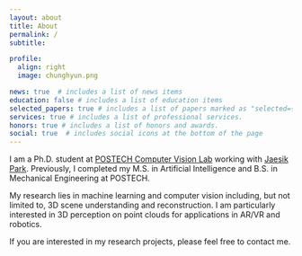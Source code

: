 ```yaml
---
layout: about
title: About
permalink: /
subtitle:

profile:
  align: right
  image: chunghyun.png

news: true  # includes a list of news items
education: false # includes a list of education items
selected_papers: true # includes a list of papers marked as "selected={true}"
services: true # includes a list of professional services.
honors: true # includes a list of honors and awards.
social: true  # includes social icons at the bottom of the page
---
```


I am a Ph.D. student at [POSTECH Computer Vision Lab](http://cvlab.postech.ac.kr/lab/) working with [Jaesik Park](https://jaesik.info/). Previously, I completed my M.S. in Artificial Intelligence and B.S. in Mechanical Engineering at POSTECH.

My research lies in machine learning and computer vision including, but not limited to, 3D scene understanding and reconstruction. I am particularly interested in 3D perception on point clouds for applications in AR/VR and robotics.

If you are interested in my research projects, please feel free to contact me.
